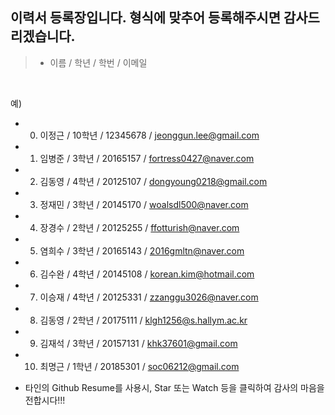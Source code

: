
## 이력서 등록장입니다. 형식에 맞추어 등록해주시면 감사드리겠습니다.

>  - 이름 / 학년 / 학번 / 이메일
<br>

예)

  - 0) 이정근 / 10학년 / 12345678 / jeonggun.lee@gmail.com
  - 1) 임병준 / 3학년 / 20165157 / fortress0427@naver.com
  - 2) 김동영 / 4학년 / 20125107 / dongyoung0218@gmail.com
  - 3) 정재민 / 3학년 / 20145170 / woalsdl500@naver.com
  - 4) 장경수 / 2학년 / 20125255 / ffotturish@naver.com 
  - 5) 염희수 / 3학년 / 20165143  / 2016gmltn@naver.com
  - 6) 김수완 / 4학년 / 20145108 / korean.kim@hotmail.com
  - 7) 이승재 / 4학년 / 20125331 / zzanggu3026@naver.com  
  - 8) 김동영 / 2학년 / 20175111 / klgh1256@s.hallym.ac.kr
  - 9) 김재석 / 3학년 / 20157131 / khk37601@gmail.com
  - 10) 최명근 / 1학년 / 20185301 / soc06212@gmail.com
  
  - 타인의 Github Resume를 사용시, Star 또는 Watch 등을 클릭하여 감사의 마음을 전합시다!!!
  
